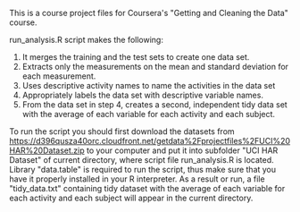 This is a course project files for Coursera's "Getting and Cleaning the Data" course.

run_analysis.R script makes the following:

1. It merges the training and the test sets to create one data set.
2. Extracts only the measurements on the mean and standard deviation for each measurement. 
3. Uses descriptive activity names to name the activities in the data set
4. Appropriately labels the data set with descriptive variable names. 
5. From the data set in step 4, creates a second, independent tidy data set with the average 
of each variable for each activity and each subject.

To run the script you should first download the datasets from https://d396qusza40orc.cloudfront.net/getdata%2Fprojectfiles%2FUCI%20HAR%20Dataset.zip 
to your computer and put it into 
subfolder "UCI HAR Dataset" of current directory, where script file run_analysis.R is located.
Library "data.table" is required to run the script, thus make sure that you have it properly 
installed in your R interpreter. As a result or run, a file "tidy_data.txt" containing tidy 
dataset with the average of each variable for each activity and each subject will appear in the 
current directory.
